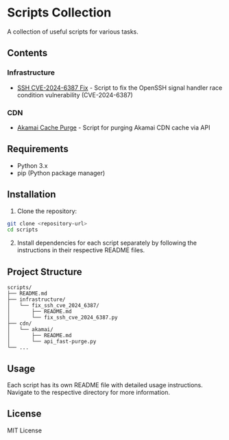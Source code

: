 # Scripts Collection

A collection of useful scripts for various tasks.

## Contents

### Infrastructure
- [SSH CVE-2024-6387 Fix](infrastructure/fix_ssh_cve_2024_6387/README.md) - Script to fix the OpenSSH signal handler race condition vulnerability (CVE-2024-6387)

### CDN
- [Akamai Cache Purge](cdn/akamai/README.md) - Script for purging Akamai CDN cache via API

## Requirements

- Python 3.x
- pip (Python package manager)

## Installation

1. Clone the repository:
```bash
git clone <repository-url>
cd scripts
```

2. Install dependencies for each script separately by following the instructions in their respective README files.

## Project Structure

```
scripts/
├── README.md
├── infrastructure/
│   └── fix_ssh_cve_2024_6387/
│       ├── README.md
│       └── fix_ssh_cve_2024_6387.py
├── cdn/
│   └── akamai/
│       ├── README.md
│       └── api_fast-purge.py
└── ...
```

## Usage

Each script has its own README file with detailed usage instructions. Navigate to the respective directory for more information.

## License

MIT License
